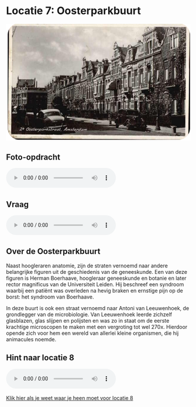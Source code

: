 # Locatie 7: Oosterparkbuurt
![](../img/oosterparkbuurt-banner.png)

## Foto-opdracht
<audio controls>
  <source src="https://raw.githubusercontent.com/robogast/blasius-speurtocht/master/mp3/stap7-foto.mp3" type="audio/mpeg">
</audio>

## Vraag
<audio controls>
  <source src="https://raw.githubusercontent.com/robogast/blasius-speurtocht/master/mp3/stap7-vraag.mp3" type="audio/mpeg">
</audio>

## Over de Oosterparkbuurt
Naast hoogleraren anatomie, zijn de straten vernoemd naar andere belangrijke figuren uit de geschiedenis van de geneeskunde. Een van deze figuren is Herman Boerhaave, hoogleraar geneeskunde en botanie en later rector magnificus van de Universiteit Leiden. Hij beschreef een syndroom waarbij een patiënt was overleden na hevig braken en ernstige pijn op de borst: het syndroom van Boerhaave. 

In deze buurt is ook een straat vernoemd naar Antoni van Leeuwenhoek, de grondlegger van de microbiologie. Van Leeuwenhoek leerde zichzelf glasblazen, glas slijpen en polijsten en was zo in staat om de eerste krachtige microscopen te maken met een vergroting tot wel 270x. Hierdoor opende zich voor hem een wereld van allerlei kleine organismen, die hij animacules noemde.

## Hint naar locatie 8
<audio controls>
  <source src="https://raw.githubusercontent.com/robogast/blasius-speurtocht/master/mp3/stap8-hint.mp3" type="audio/mpeg">
</audio>

[Klik hier als je weet waar je heen moet voor locatie 8](locatie-8)


